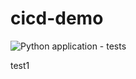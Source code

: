 # cicd-demo

![Python application - tests](https://github.com/cn-dino/cicd-demo/workflows/Python%20application%20-%20tests/badge.svg)

test1
